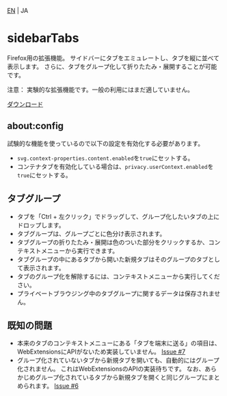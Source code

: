 [EN](./README.md) | JA

# sidebarTabs

Firefox用の拡張機能。
サイドバーにタブをエミュレートし、タブを縦に並べて表示します。
さらに、タブをグループ化して折りたたみ・展開することが可能です。

注意：
実験的な拡張機能です。一般の利用にはまだ適していません。

[ダウンロード](https://github.com/asamuzaK/sidebarTabs/tree/master/dest "sidebarTabs/dest at master · asamuzaK/sidebarTabs")

## about:config

試験的な機能を使っているので以下の設定を有効化する必要があります。

* `svg.context-properties.content.enabled`を`true`にセットする。
* コンテナタブを有効化している場合は、`privacy.userContext.enabled`を`true`にセットする。

## タブグループ

* タブを「Ctrl + 左クリック」でドラッグして、グループ化したいタブの上にドロップします。
* タブグループは、グループごとに色分け表示されます。
* タブグループの折りたたみ・展開は色のついた部分をクリックするか、コンテキストメニューから実行できます。
* タブグループの中にあるタブから開いた新規タブはそのグループのタブとして表示されます。
* タブのグループ化を解除するには、コンテキストメニューから実行してください。
* プライベートブラウジング中のタブグループに関するデータは保存されません。

## 既知の問題

* 本来のタブのコンテキストメニューにある「タブを端末に送る」の項目は、WebExtensionsにAPIがないため実装していません。
  [Issue #7](https://github.com/asamuzaK/sidebarTabs/issues/7 "Add \"Send tab to device\" functionalty · Issue #7 · asamuzaK/sidebarTabs")
* グループ化されていないタブから新規タブを開いても、自動的にはグループ化されません。
  これはWebExtensionsのAPIの実装待ちです。
  なお、あらかじめグループ化されているタブから新規タブを開くと同じグループにまとめられます。
  [Issue #6](https://github.com/asamuzaK/sidebarTabs/issues/6 "Automatically group tabs · Issue #6 · asamuzaK/sidebarTabs")
